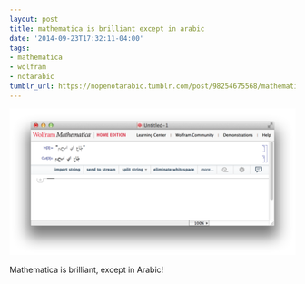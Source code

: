 ```yaml
---
layout: post
title: mathematica is brilliant except in arabic
date: '2014-09-23T17:32:11-04:00'
tags:
- mathematica
- wolfram
- notarabic
tumblr_url: https://nopenotarabic.tumblr.com/post/98254675568/mathematica-is-brilliant-except-in-arabic
---
```

 ![](/tumblr_files/tumblr_ncdihnpMQZ1tz29g7o1_1280.png)  

Mathematica is brilliant, except in Arabic!


